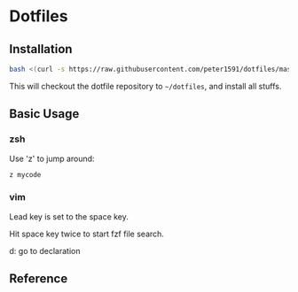 # Dotfiles

## Installation
``` sh
bash <(curl -s https://raw.githubusercontent.com/peter1591/dotfiles/master/fetch.sh)
```

This will checkout the dotfile repository to `~/dotfiles`, and install all stuffs.

## Basic Usage

### zsh

Use 'z' to jump around:

``` sh
z mycode
```

### vim

Lead key is set to the space key.

Hit space key twice to start fzf file search.

<Space>d: go to declaration

## Reference

[dotbot]: https://github.com/anishathalye/dotbot
